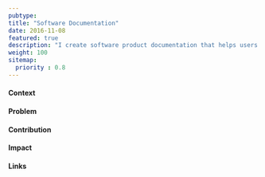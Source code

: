 ```yaml
---
pubtype: 
title: "Software Documentation"
date: 2016-11-08
featured: true
description: "I create software product documentation that helps users understand and get the most out of a product. My focus is on clear instructions, intuitive organization, and practical guidance that makes complex features easy to use."
weight: 100
sitemap:
  priority : 0.8
---
```

#### Context
#### Problem
#### Contribution
#### Impact
#### Links
